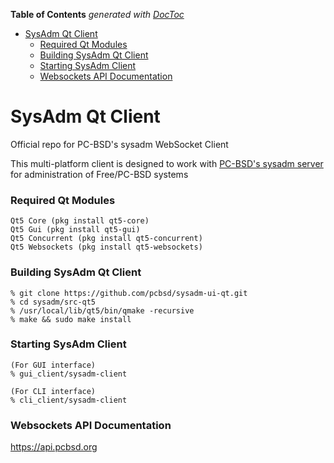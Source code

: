 <!-- START doctoc generated TOC please keep comment here to allow auto update -->
<!-- DON'T EDIT THIS SECTION, INSTEAD RE-RUN doctoc TO UPDATE -->
**Table of Contents**  *generated with [DocToc](https://github.com/thlorenz/doctoc)*

- [SysAdm Qt Client](#sysadm-qt-client)
    - [Required Qt Modules](#required-qt-modules)
    - [Building SysAdm Qt Client](#building-sysadm-qt-client)
    - [Starting SysAdm Client](#starting-sysadm-client)
    - [Websockets API Documentation](#websockets-api-documentation)

<!-- END doctoc generated TOC please keep comment here to allow auto update -->

# SysAdm Qt Client

Official repo for PC-BSD's sysadm WebSocket Client

This multi-platform client is designed to work with [PC-BSD's sysadm server](https://github.com/pcbsd/sysadm) <br />
for administration of Free/PC-BSD systems

### Required Qt Modules

```
Qt5 Core (pkg install qt5-core)
Qt5 Gui (pkg install qt5-gui)
Qt5 Concurrent (pkg install qt5-concurrent)
Qt5 Websockets (pkg install qt5-websockets)
```

### Building SysAdm Qt Client

```
% git clone https://github.com/pcbsd/sysadm-ui-qt.git
% cd sysadm/src-qt5
% /usr/local/lib/qt5/bin/qmake -recursive
% make && sudo make install
```

### Starting SysAdm Client

```
(For GUI interface)
% gui_client/sysadm-client

(For CLI interface)
% cli_client/sysadm-client
```

### Websockets API Documentation

https://api.pcbsd.org

